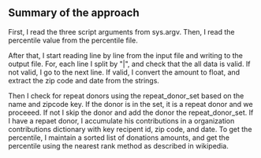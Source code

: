 Summary of the approach
-----------------------

First, I read the three script arguments from sys.argv. Then, I read the percentile value from the percentile file.

After that, I start reading line by line from the input file and writing to the output file. For, each line I split by "|", 
and check that the all data is valid. If not valid, I go to the next line. If valid, I convert the amount to float, and extract the zip code and date from the strings.

Then I check for repeat donors using the repeat_donor_set based on the name and zipcode key. If the donor is in the set, it is a repeat donor and we proceeed. If not I skip the donor and add the donor the repeat_donor_set. If I have a repaet donor, I accumulate his contributions in a organization contributions dictionary with key recipent id, zip code, and date. To get the percentile, I maintain a sorted list of donations amounts, and get the percentile using the nearest rank method as described in wikipedia. 
